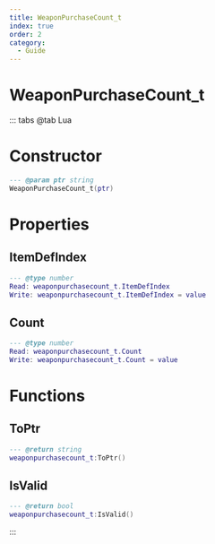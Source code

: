 ```yaml
---
title: WeaponPurchaseCount_t
index: true
order: 2
category:
  - Guide
---
```


# WeaponPurchaseCount_t

::: tabs
@tab Lua
# Constructor
```lua
--- @param ptr string
WeaponPurchaseCount_t(ptr)
```
# Properties
## ItemDefIndex 
```lua
--- @type number
Read: weaponpurchasecount_t.ItemDefIndex
Write: weaponpurchasecount_t.ItemDefIndex = value
```
## Count 
```lua
--- @type number
Read: weaponpurchasecount_t.Count
Write: weaponpurchasecount_t.Count = value
```
# Functions
## ToPtr
```lua
--- @return string
weaponpurchasecount_t:ToPtr()
```
## IsValid
```lua
--- @return bool
weaponpurchasecount_t:IsValid()
```

:::